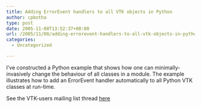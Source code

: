```yaml
---
title: Adding ErrorEvent handlers to all VTK objects in Python
author: cpbotha
type: post
date: 2005-11-08T13:52:37+00:00
url: /2005/11/08/adding-errorevent-handlers-to-all-vtk-objects-in-python/
categories:
  - Uncategorized

---
```

I’ve constructed a Python example that shows how one can minimally-invasively change the behaviour of all classes in a module. The example illustrates how to add an ErrorEvent handler automatically to all Python VTK classes at run-time.

See the VTK-users mailing list thread [here][1]

 [1]: http://public.kitware.com/pipermail/vtkusers/2005-November/082543.html
